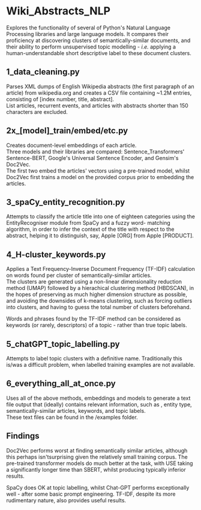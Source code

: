 # Wiki_Abstracts_NLP 

Explores the functionality of several of Python's Natural
Language Processing libraries and large language models.  It compares their 
proficiency at discovering clusters of semantically-similar documents, and their
ability to perform unsupervised topic modelling - _i.e._ applying a human-understandable 
short descriptive label to these document clusters.

## 1_data_cleaning.py  

Parses XML dumps of English Wikipedia abstracts (the first 
paragraph of an article) from wikipedia.org and creates a CSV file containing 
~1.2M entries, consisting of [index number, title, abstract].  
List articles, recurrent events, and articles with abstracts shorter than 150 
characters are excluded.

## 2x_[model]_train/embed/etc.py 

Creates document-level embeddings of each article.  
Three models and their libraries are compared: Sentence_Transformers' Sentence-BERT, 
Google's Universal Sentence Encoder, and Gensim's Doc2Vec.  
The first two embed the articles' vectors using a pre-trained model, whilst Doc2Vec 
first trains a model on the provided corpus prior to embedding the articles.

## 3_spaCy_entity_recognition.py  

Attempts to classify the article title into one of 
eighteen categories using the EntityRecogniser module from SpaCy and a fuzzy word-
matching algorithm, in order to infer the context of the title with respect to the 
abstract, helping it to distinguish, say, Apple [ORG] from Apple [PRODUCT].

## 4_H-cluster_keywords.py  

Applies a Text Frequency-Inverse Document Frequency (TF-IDF)
calculation on words found per cluster of semantically-similar articles.  
The clusters are generated using a non-linear dimensionality reduction method (UMAP) 
followed by a hierachical clustering method (HBDSCAN), in the hopes of preserving 
as much higher dimension structure as possible, and avoiding the downsides of 
k-means clustering, such as forcing outliers into clusters, and having to guess the 
total number of clusters beforehand.  

Words and phrases found by the TF-IDF method can be considered as keywords (or 
rarely, descriptors) of a topic - rather than true topic labels.

## 5_chatGPT_topic_labelling.py  

Attempts to label topic clusters with a definitive 
name.  Traditionally this is/was a difficult problem, when labelled training 
examples are not available.

## 6_everything_all_at_once.py  

Uses all of the above methods, embeddings and models 
to generate a text file output that (ideally) contains relevant information, such as 
, entity type, semantically-similar articles, keywords, and topic labels.  
These text files can be found in the /examples folder.

## Findings

Doc2Vec performs worst at finding semantically similar articles, although this perhaps
isn'tsurprising given the relatively small training corpus.  The pre-trained transformer
models do much better at the task, with USE taking a significantly longer time than SBERT, 
whilst producing typically inferior results.

SpaCy does OK at topic labelling, whilst Chat-GPT performs exceptionally well - after some 
basic prompt engineering.  TF-IDF, despite its more rudimentary nature, also provides 
useful results.







